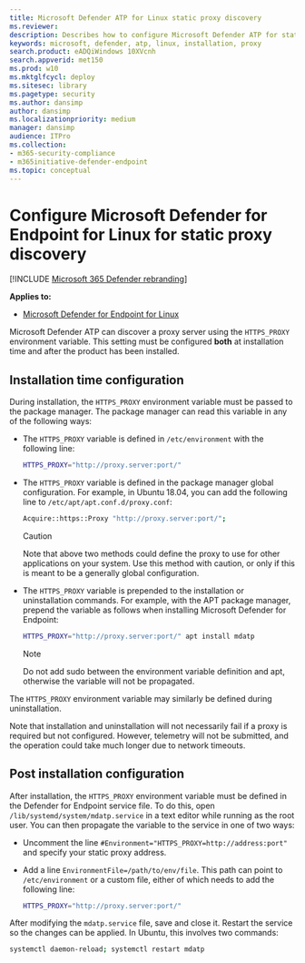```yaml
---
title: Microsoft Defender ATP for Linux static proxy discovery
ms.reviewer: 
description: Describes how to configure Microsoft Defender ATP for static proxy discovery.
keywords: microsoft, defender, atp, linux, installation, proxy
search.product: eADQiWindows 10XVcnh
search.appverid: met150
ms.prod: w10
ms.mktglfcycl: deploy
ms.sitesec: library
ms.pagetype: security
ms.author: dansimp
author: dansimp
ms.localizationpriority: medium
manager: dansimp
audience: ITPro
ms.collection: 
- m365-security-compliance 
- m365initiative-defender-endpoint 
ms.topic: conceptual
---
```


# Configure Microsoft Defender for Endpoint for Linux for static proxy discovery

[!INCLUDE [Microsoft 365 Defender rebranding](../../includes/microsoft-defender.md)]


**Applies to:**

- [Microsoft Defender for Endpoint for Linux](microsoft-defender-atp-linux.md)

Microsoft Defender ATP can discover a proxy server using the ```HTTPS_PROXY``` environment variable. This setting must be configured **both** at installation time and after the product has been installed.

## Installation time configuration

During installation, the ```HTTPS_PROXY``` environment variable must be passed to the package manager. The package manager can read this variable in any of the following ways:

- The ```HTTPS_PROXY``` variable is defined in ```/etc/environment``` with the following line:

    ```bash
    HTTPS_PROXY="http://proxy.server:port/"
    ```

- The `HTTPS_PROXY` variable is defined in the package manager global configuration. For example, in Ubuntu 18.04, you can add the following line to `/etc/apt/apt.conf.d/proxy.conf`:
  
    ```bash
    Acquire::https::Proxy "http://proxy.server:port/";
    ```

    > [!CAUTION]
    > Note that above two methods could define the proxy to use for other applications on your system. Use this method with caution, or only if this is meant to be a generally global configuration.
  
- The `HTTPS_PROXY` variable is prepended to the installation or uninstallation commands. For example, with the APT package manager, prepend the variable as follows when installing Microsoft Defender for Endpoint: 

    ```bash  
    HTTPS_PROXY="http://proxy.server:port/" apt install mdatp
    ```

    > [!NOTE]
    > Do not add sudo between the environment variable definition and apt, otherwise the variable will not be propagated.

The `HTTPS_PROXY` environment variable may similarly be defined during uninstallation.

Note that installation and uninstallation will not necessarily fail if a proxy is required but not configured. However, telemetry will not be submitted, and the operation could take much longer due to network timeouts.

## Post installation configuration
  
After installation, the `HTTPS_PROXY` environment variable must be defined in the Defender for Endpoint service file. To do this, open `/lib/systemd/system/mdatp.service` in a text editor while running as the root user. You can then propagate the variable to the service in one of two ways:

- Uncomment the line `#Environment="HTTPS_PROXY=http://address:port"` and specify your static proxy address.

- Add a line `EnvironmentFile=/path/to/env/file`. This path can point to `/etc/environment` or a custom file, either of which needs to add the following line:
  
    ```bash
    HTTPS_PROXY="http://proxy.server:port/"
    ```

After modifying the `mdatp.service` file, save and close it. Restart the service so the changes can be applied. In Ubuntu, this involves two commands:  

```bash
systemctl daemon-reload; systemctl restart mdatp
```
